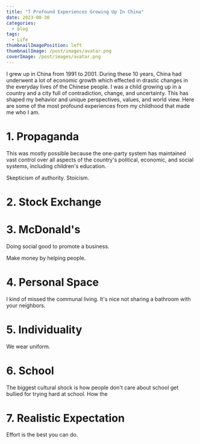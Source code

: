 ```yaml
---
title: "7 Profound Experiences Growing Up In China"
date: 2023-08-30
categories:
  - blog
tags:
  - Life
thumbnailImagePosition: left
thumbnailImage: /post/images/avatar.png
coverImage: /post/images/avatar.png
---
```


I grew up in China from 1991 to 2001. During these 10 years, China had underwent a lot of economic growth which effected in drastic changes in the everyday lives of the Chinese people. I was a child growing up in a country and a city full of contradiction, change, and uncertainty. This has shaped my behavior and unique perspectives, values, and world view. Here are some of the most profound experiences from my childhood that made me who I am.

<!--more-->

# 1. Propaganda

This was mostly possible because the one-party system has maintained vast control over all aspects of the country's political, economic, and social systems, including children's education.

Skepticism of authority. Stoicism.

# 2. Stock Exchange

# 3. McDonald's

Doing social good to promote a business.

Make money by helping people.

# 4. Personal Space

I kind of missed the communal living. It's nice not sharing a bathroom with your neighbors.

# 5. Individuality

We wear uniform.

# 6. School

The biggest cultural shock is how people don't care about school get bullied for trying hard at school.
How the

# 7. Realistic Expectation

Effort is the best you can do.
